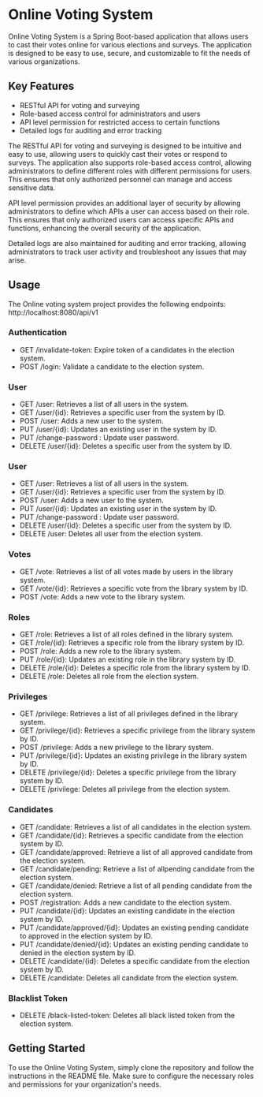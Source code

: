 # Online Voting System

Online Voting System is a Spring Boot-based application that allows users to cast their votes online for various elections and surveys. The application is designed to be easy to use, secure, and customizable to fit the needs of various organizations.

## Key Features

- RESTful API for voting and surveying
- Role-based access control for administrators and users
- API level permission for restricted access to certain functions
- Detailed logs for auditing and error tracking

The RESTful API for voting and surveying is designed to be intuitive and easy to use, allowing users to quickly cast their votes or respond to surveys. The application also supports role-based access control, allowing administrators to define different roles with different permissions for users. This ensures that only authorized personnel can manage and access sensitive data.

API level permission provides an additional layer of security by allowing administrators to define which APIs a user can access based on their role. This ensures that only authorized users can access specific APIs and functions, enhancing the overall security of the application.

Detailed logs are also maintained for auditing and error tracking, allowing administrators to track user activity and troubleshoot any issues that may arise.

## Usage

The Online voting system project provides the following endpoints: http://localhost:8080/api/v1

### Authentication
- GET /invalidate-token: Expire token of a candidates in the election system.
- POST /login: Validate a candidate to the election system.

### User
- GET /user: Retrieves a list of all users in the system.
- GET /user/{id}: Retrieves a specific user from the system by ID.
- POST /user: Adds a new user to the system.
- PUT /user/{id}: Updates an existing user in the system by ID.
- PUT /change-password : Update user password.
- DELETE /user/{id}: Deletes a specific user from the system by ID.

### User
- GET /user: Retrieves a list of all users in the system.
- GET /user/{id}: Retrieves a specific user from the system by ID.
- POST /user: Adds a new user to the system.
- PUT /user/{id}: Updates an existing user in the system by ID.
- PUT /change-password : Update user password.
- DELETE /user/{id}: Deletes a specific user from the system by ID.
- DELETE /user: Deletes all user from the election system.

### Votes
- GET /vote: Retrieves a list of all votes made by users in the library system.
- GET /vote/{id}: Retrieves a specific vote from the library system by ID.
- POST /vote: Adds a new vote to the library system.

### Roles
- GET /role: Retrieves a list of all roles defined in the library system.
- GET /role/{id}: Retrieves a specific role from the library system by ID.
- POST /role: Adds a new role to the library system.
- PUT /role/{id}: Updates an existing role in the library system by ID.
- DELETE /role/{id}: Deletes a specific role from the library system by ID.
- DELETE /role: Deletes all role from the election system.

### Privileges
- GET /privilege: Retrieves a list of all privileges defined in the library system.
- GET /privilege/{id}: Retrieves a specific privilege from the library system by ID.
- POST /privilege: Adds a new privilege to the library system.
- PUT /privilege/{id}: Updates an existing privilege in the library system by ID.
- DELETE /privilege/{id}: Deletes a specific privilege from the library system by ID.
- DELETE /privilege: Deletes all privilege from the election system.

### Candidates
- GET /candidate: Retrieves a list of all candidates in the election system.
- GET /candidate/{id}: Retrieves a specific candidate from the election system by ID.
- GET /candidate/approved: Retrieve a list of all approved candidate from the election system.
- GET /candidate/pending: Retrieve a list of allpending candidate from the election system.
- GET /candidate/denied: Retrieve a list of all pending candidate from the election system.
- POST /registration: Adds a new candidate to the election system.
- PUT /candidate/{id}: Updates an existing candidate in the election system by ID.
- PUT /candidate/approved/{id}: Updates an existing pending candidate to approved in the election system by ID.
- PUT /candidate/denied/{id}: Updates an existing pending candidate to denied in the election system by ID.
- DELETE /candidate/{id}: Deletes a specific candidate from the election system by ID.
- DELETE /candidate: Deletes all candidate from the election system.

### Blacklist Token
- DELETE /black-listed-token: Deletes all black listed token from the election system.

## Getting Started

To use the Online Voting System, simply clone the repository and follow the instructions in the README file. Make sure to configure the necessary roles and permissions for your organization's needs.
